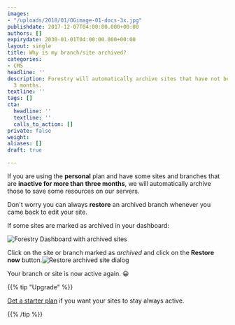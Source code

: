 ```yaml
---
images:
- "/uploads/2018/01/OGimage-01-docs-3x.jpg"
publishdate: 2017-12-07T04:00:00.000+00:00
authors: []
expirydate: 2030-01-01T04:00:00.000+00:00
layout: single
title: Why is my branch/site archived?
categories:
- CMS
headline: ''
description: Forestry will automatically archive sites that have not been edited for
  3 months.
textline: ''
tags: []
cta:
  headline: ''
  textline: ''
  calls_to_action: []
private: false
weight: 
aliases: []
draft: true

---
```

If you are using the **personal** plan and have some sites and branches that are **inactive for more than three months**, we will automatically archive those to save some resources on our servers.

Don't worry you can always **restore** an archived branch whenever you came back to edit your site.

If some sites are marked as archived in your dashboard:

![Forestry Dashboard with archived sites](/uploads/2020/06/archived-sites.png)

Click on the site or branch marked as _archived_ and click on the **Restore now** button.![Restore archived site dialog](/uploads/2020/06/restore-modal.png)

Your branch or site is now active again. 😀

{{% tip "Upgrade" %}}

[Get a starter plan](/pricing) if you want your sites to stay always active.

{{% /tip %}}